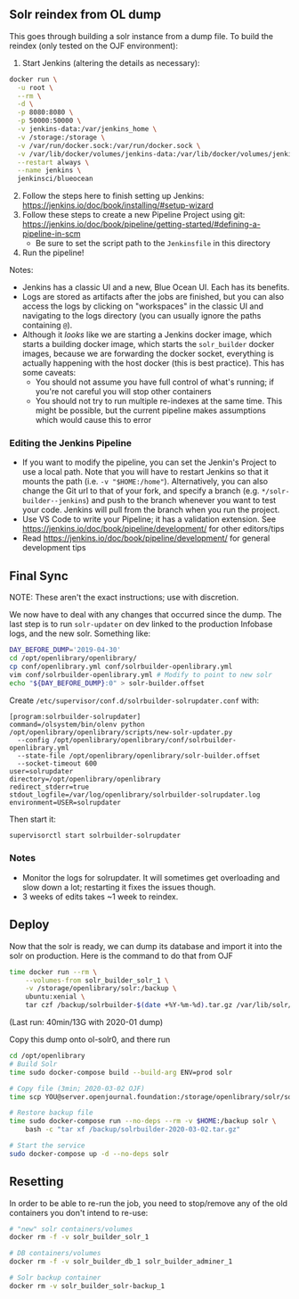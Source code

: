 ## Solr reindex from OL dump

This goes through building a solr instance from a dump file. To build the reindex (only tested on the OJF environment):

1. Start Jenkins (altering the details as necessary):
```bash
docker run \
  -u root \
  --rm \
  -d \
  -p 8080:8080 \
  -p 50000:50000 \
  -v jenkins-data:/var/jenkins_home \
  -v /storage:/storage \
  -v /var/run/docker.sock:/var/run/docker.sock \
  -v /var/lib/docker/volumes/jenkins-data:/var/lib/docker/volumes/jenkins-data \
  --restart always \
  --name jenkins \
  jenkinsci/blueocean
```
2. Follow the steps here to finish setting up Jenkins: https://jenkins.io/doc/book/installing/#setup-wizard
3. Follow these steps to create a new Pipeline Project using git: https://jenkins.io/doc/book/pipeline/getting-started/#defining-a-pipeline-in-scm
    - Be sure to set the script path to the `Jenkinsfile` in this directory  
4. Run the pipeline!

Notes:
- Jenkins has a classic UI and a new, Blue Ocean UI. Each has its benefits.
- Logs are stored as artifacts after the jobs are finished, but you can also access the logs by clicking on "workspaces" in the classic UI and navigating to the logs directory (you can usually ignore the paths containing `@`).
- Although it _looks_ like we are starting a Jenkins docker image, which starts a building docker image, which starts the `solr_builder` docker images, because we are forwarding the docker socket, everything is actually happening with the host docker (this is best practice). This has some caveats:
    - You should not assume you have full control of what's running; if you're not careful you will stop other containers
    - You should not try to run multiple re-indexes at the same time. This might be possible, but the current pipeline makes assumptions which would cause this to error

### Editing the Jenkins Pipeline
- If you want to modify the pipeline, you can set the Jenkin's Project to use a local path. Note that you will have to restart Jenkins so that it mounts the path (i.e. `-v "$HOME:/home"`). Alternatively, you can also change the Git url to that of your fork, and specify a branch (e.g. `*/solr-builder--jenkins`) and push to the branch whenever you want to test your code. Jenkins will pull from the branch when you run the project.
- Use VS Code to write your Pipeline; it has a validation extension. See https://jenkins.io/doc/book/pipeline/development/ for other editors/tips
- Read https://jenkins.io/doc/book/pipeline/development/ for general development tips

## Final Sync

NOTE: These aren't the exact instructions; use with discretion.

We now have to deal with any changes that occurred since the dump. The last step is to run `solr-updater` on dev linked to the production Infobase logs, and the new solr. Something like:

```bash
DAY_BEFORE_DUMP='2019-04-30'
cd /opt/openlibrary/openlibrary/
cp conf/openlibrary.yml conf/solrbuilder-openlibrary.yml
vim conf/solrbuilder-openlibrary.yml # Modify to point to new solr
echo "${DAY_BEFORE_DUMP}:0" > solr-builder.offset
```

Create `/etc/supervisor/conf.d/solrbuilder-solrupdater.conf` with:
```
[program:solrbuilder-solrupdater]
command=/olsystem/bin/olenv python /opt/openlibrary/openlibrary/scripts/new-solr-updater.py
  --config /opt/openlibrary/openlibrary/conf/solrbuilder-openlibrary.yml
  --state-file /opt/openlibrary/openlibrary/solr-builder.offset
  --socket-timeout 600
user=solrupdater
directory=/opt/openlibrary/openlibrary
redirect_stderr=true
stdout_logfile=/var/log/openlibrary/solrbuilder-solrupdater.log
environment=USER=solrupdater
```

Then start it:

```bash
supervisorctl start solrbuilder-solrupdater
```

### Notes

- Monitor the logs for solrupdater. It will sometimes get overloading and slow down a lot; restarting it fixes the issues though.
- 3 weeks of edits takes ~1 week to reindex.

## Deploy

Now that the solr is ready, we can dump its database and import it into the solr on production. Here is the command to do that from OJF

```sh
time docker run --rm \
    --volumes-from solr_builder_solr_1 \
    -v /storage/openlibrary/solr:/backup \
    ubuntu:xenial \
    tar czf /backup/solrbuilder-$(date +%Y-%m-%d).tar.gz /var/lib/solr/data
```

(Last run: 40min/13G with 2020-01 dump)

Copy this dump onto ol-solr0, and there run

```sh
cd /opt/openlibrary
# Build Solr
time sudo docker-compose build --build-arg ENV=prod solr

# Copy file (3min; 2020-03-02 OJF)
time scp YOU@server.openjournal.foundation:/storage/openlibrary/solr/solrbuilder-2020-03-02.tar.gz ~

# Restore backup file
time sudo docker-compose run --no-deps --rm -v $HOME:/backup solr \
    bash -c "tar xf /backup/solrbuilder-2020-03-02.tar.gz"

# Start the service
sudo docker-compose up -d --no-deps solr
```

## Resetting

In order to be able to re-run the job, you need to stop/remove any of the old containers you don't intend to re-use:

```sh
# "new" solr containers/volumes
docker rm -f -v solr_builder_solr_1

# DB containers/volumes
docker rm -f -v solr_builder_db_1 solr_builder_adminer_1

# Solr backup container
docker rm -v solr_builder_solr-backup_1
```
